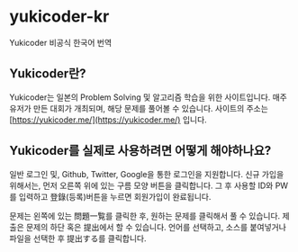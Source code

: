 # yukicoder-kr
Yukicoder 비공식 한국어 번역

## Yukicoder란?

Yukicoder는 일본의 Problem Solving 및 알고리즘 학습을 위한 사이트입니다. 
매주 유저가 만든 대회가 개최되며, 해당 문제를 풀어볼 수 있습니다.
사이트의 주소는 [https://yukicoder.me/](https://yukicoder.me/) 입니다.

## Yukicoder를 실제로 사용하려면 어떻게 해야하나요?

일반 로그인 및, Github, Twitter, Google을 통한 로그인을 지원합니다.
신규 가입을 위해서는, 먼저 오른쪽 위에 있는 구름 모양 버튼을 클릭합니다. 
그 후 사용할 ID와 PW를 입력하고 登錄(등록)버튼을 누르면 회원가입이 완료됩니다.

문제는 왼쪽에 있는 問題一覧를 클릭한 후, 원하는 문제를 클릭해서 풀 수 있습니다.
제출은 문제의 하단 혹은 提出에서 할 수 있습니다.
언어를 선택하고, 소스를 붙여넣거나 파일을 선택한 후 提出する를 클릭합니다.
